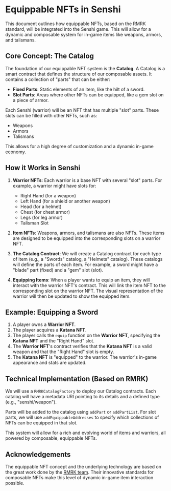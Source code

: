 # Equippable NFTs in Senshi

This document outlines how equippable NFTs, based on the RMRK standard, will be integrated into the Senshi game. This will allow for a dynamic and composable system for in-game items like weapons, armors, and talismans.

## Core Concept: The Catalog

The foundation of our equippable NFT system is the **Catalog**. A Catalog is a smart contract that defines the structure of our composable assets. It contains a collection of "parts" that can be either:

- **Fixed Parts**: Static elements of an item, like the hilt of a sword.
- **Slot Parts**: Areas where other NFTs can be equipped, like a gem slot on a piece of armor.

Each Senshi (warrior) will be an NFT that has multiple "slot" parts. These slots can be filled with other NFTs, such as:

- Weapons
- Armors
- Talismans

This allows for a high degree of customization and a dynamic in-game economy.

## How it Works in Senshi

1.  **Warrior NFTs**: Each warrior is a base NFT with several "slot" parts. For example, a warrior might have slots for:
    *   Right Hand (for a weapon)
    *   Left Hand (for a shield or another weapon)
    *   Head (for a helmet)
    *   Chest (for chest armor)
    *   Legs (for leg armor)
    *   Talisman Slot

2.  **Item NFTs**: Weapons, armors, and talismans are also NFTs. These items are designed to be equipped into the corresponding slots on a warrior NFT.

3.  **The Catalog Contract**: We will create a Catalog contract for each type of item (e.g., a "Swords" catalog, a "Helmets" catalog). These catalogs will define the parts of each item. For example, a sword might have a "blade" part (fixed) and a "gem" slot (slot).

4.  **Equipping Items**: When a player wants to equip an item, they will interact with the warrior NFT's contract. This will link the item NFT to the corresponding slot on the warrior NFT. The visual representation of the warrior will then be updated to show the equipped item.

## Example: Equipping a Sword

1.  A player owns a **Warrior NFT**.
2.  The player acquires a **Katana NFT**.
3.  The player calls the `equip` function on the **Warrior NFT**, specifying the **Katana NFT** and the "Right Hand" slot.
4.  The **Warrior NFT**'s contract verifies that the **Katana NFT** is a valid weapon and that the "Right Hand" slot is empty.
5.  The **Katana NFT** is "equipped" to the warrior. The warrior's in-game appearance and stats are updated.

## Technical Implementation (Based on RMRK)

We will use a `RMRKCatalogFactory` to deploy our Catalog contracts. Each catalog will have a metadata URI pointing to its details and a defined type (e.g., "senshi/weapon").

Parts will be added to the catalog using `addPart` or `addPartList`. For slot parts, we will use `addEquippableAddresses` to specify which collections of NFTs can be equipped in that slot.

This system will allow for a rich and evolving world of items and warriors, all powered by composable, equippable NFTs.

## Acknowledgements

The equippable NFT concept and the underlying technology are based on the great work done by the [RMRK team](https://rmrk.app/). Their innovative standards for composable NFTs make this level of dynamic in-game item interaction possible.